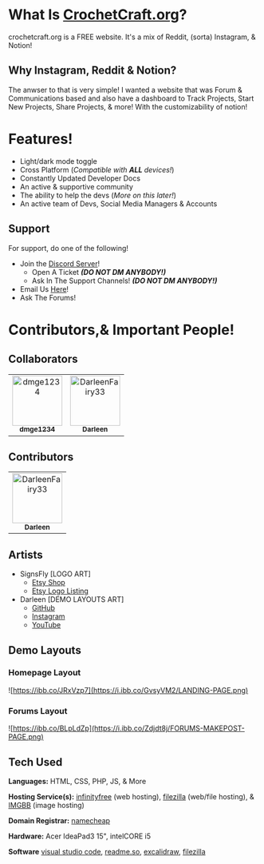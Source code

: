 # What Is [CrochetCraft.org](https://crochetcraft.org)?

crochetcraft.org is a FREE website. It's a mix of Reddit, (sorta) Instagram, & Notion!

## Why Instagram, Reddit & Notion?

The anwser to that is very simple! I wanted a website that was  Forum & Communications based and also have a dashboard to Track Projects, Start New Projects, Share Projects, & more! With the customizability of notion!

# Features!

- Light/dark mode toggle
- Cross Platform (*Compatible with **ALL** devices!*)
- Constantly Updated Developer Docs
- An active & supportive community
- The ability to help the devs (*More on this later!*)
- An active team of Devs, Social Media Managers & Accounts

## Support

For support, do one of the following!

- Join the [Discord Server](https://discord.com/invite/rGP2BTVFht)!
    - Open A Ticket ***(DO NOT DM ANYBODY!)***
    - Ask In The Support Channels! ***(DO NOT DM ANYBODY!)***
- Email Us [Here](mailto:darleenfairy33@myyahoo.com)!
- Ask The Forums!
# Contributors,& Important People!

## Collaborators

<!-- readme: collaborators -start -->
<table>
	<tbody>
		<tr>
            <td align="center">
                <a href="https://github.com/dmge1234">
                    <img src="https://avatars.githubusercontent.com/u/145773776?v=4" width="100;" alt="dmge1234"/>
                    <br />
                    <sub><b>dmge1234</b></sub>
                </a>
            </td>
            <td align="center">
                <a href="https://github.com/DarleenFairy33">
                    <img src="https://avatars.githubusercontent.com/u/184435682?v=4" width="100;" alt="DarleenFairy33"/>
                    <br />
                    <sub><b>Darleen</b></sub>
                </a>
            </td>
		</tr>
	<tbody>
</table>
<!-- readme: collaborators -end -->

## Contributors

<!-- readme: contributors -start -->
<table>
	<tbody>
		<tr>
            <td align="center">
                <a href="https://github.com/DarleenFairy33">
                    <img src="https://avatars.githubusercontent.com/u/184435682?v=4" width="100;" alt="DarleenFairy33"/>
                    <br />
                    <sub><b>Darleen</b></sub>
                </a>
            </td>
		</tr>
	<tbody>
</table>
<!-- readme: contributors -end -->

## Artists
- SignsFly [LOGO ART]
    - [Etsy Shop](https://www.etsy.com/shop/signsfly)
    - [Etsy Logo Listing](https://www.etsy.com/listing/821617434/custom-fansignlogo-design?ref=yr_purchases)
- Darleen [DEMO LAYOUTS ART]
    - [GitHub](https://github.com/DarleenFairy33/)
    - [Instagram](https://www.instagram.com/wtf_darleen/)
    - [YouTube](https://www.youtube.com/@NeonDarleen)

## Demo Layouts

### Homepage Layout
![https://ibb.co/JRxVzp7](https://i.ibb.co/GvsyVM2/LANDING-PAGE.png)

### Forums Layout
![https://ibb.co/BLpLdZp](https://i.ibb.co/Zdjdt8j/FORUMS-MAKEPOST-PAGE.png)
## Tech Used

**Languages:** HTML, CSS, PHP, JS, & More

**Hosting Service(s):** [infinityfree](https://infinityfree.com/) (web hosting), [filezilla](https://filezilla-project.org/download.php) (web/file hosting), & [IMGBB](https://imgbb.com/) (image hosting)

**Domain Registrar:** [namecheap](https://namecheap.com/)

**Hardware:** Acer IdeaPad3 15", intelCORE i5

**Software** [visual studio code](https://code.visualstudio.com/), [readme.so](https://readme.so/), [excalidraw](https://excalidraw.com/), [filezilla](https://filezilla-project.org/download.php)
